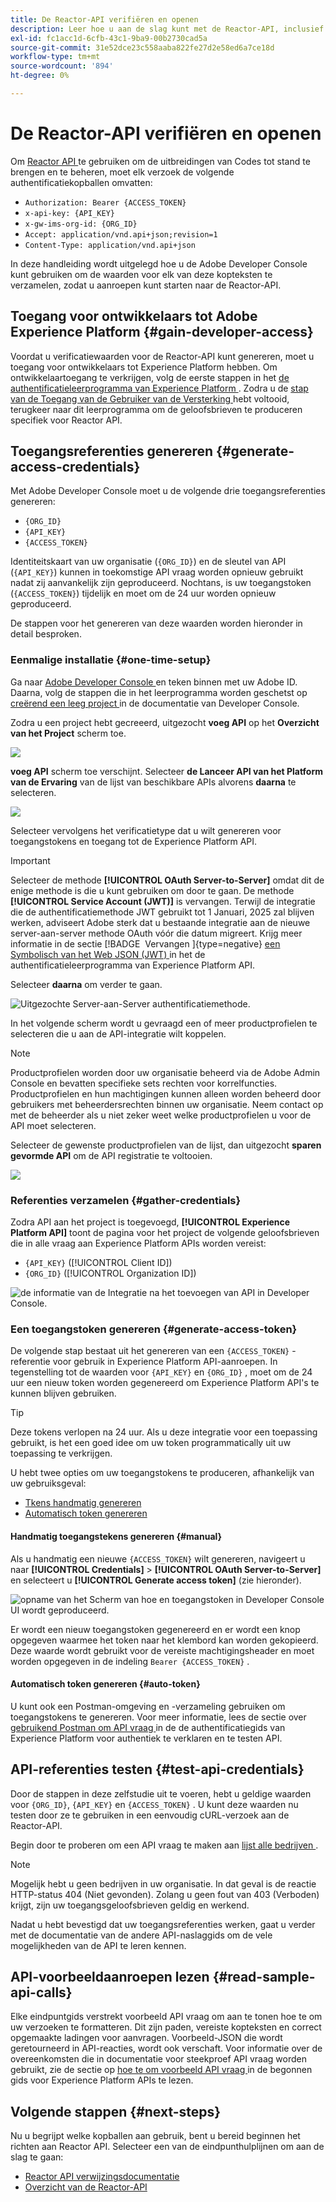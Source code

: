 ```yaml
---
title: De Reactor-API verifiëren en openen
description: Leer hoe u aan de slag kunt met de Reactor-API, inclusief stappen voor het genereren van de vereiste toegangsreferenties.
exl-id: fc1acc1d-6cfb-43c1-9ba9-00b2730cad5a
source-git-commit: 31e52dce23c558aaba822fe27d2e58ed6a7ce18d
workflow-type: tm+mt
source-wordcount: '894'
ht-degree: 0%

---
```


# De Reactor-API verifiëren en openen

Om [ Reactor API ](https://developer.adobe.com/experience-platform-apis/references/reactor/) te gebruiken om de uitbreidingen van Codes tot stand te brengen en te beheren, moet elk verzoek de volgende authentificatiekopballen omvatten:

* `Authorization: Bearer {ACCESS_TOKEN}`
* `x-api-key: {API_KEY}`
* `x-gw-ims-org-id: {ORG_ID}`
* `Accept: application/vnd.api+json;revision=1`
* `Content-Type: application/vnd.api+json`

In deze handleiding wordt uitgelegd hoe u de Adobe Developer Console kunt gebruiken om de waarden voor elk van deze kopteksten te verzamelen, zodat u aanroepen kunt starten naar de Reactor-API.

## Toegang voor ontwikkelaars tot Adobe Experience Platform {#gain-developer-access}

Voordat u verificatiewaarden voor de Reactor-API kunt genereren, moet u toegang voor ontwikkelaars tot Experience Platform hebben. Om ontwikkelaartoegang te verkrijgen, volg de eerste stappen in het [ de authentificatieleerprogramma van Experience Platform ](/help/landing/api-authentication.md). Zodra u de [ stap van de Toegang van de Gebruiker van de Versterking ](/help/landing/api-authentication.md#gain-user-access) hebt voltooid, terugkeer naar dit leerprogramma om de geloofsbrieven te produceren specifiek voor Reactor API.

## Toegangsreferenties genereren {#generate-access-credentials}

Met Adobe Developer Console moet u de volgende drie toegangsreferenties genereren:

* `{ORG_ID}`
* `{API_KEY}`
* `{ACCESS_TOKEN}`

Identiteitskaart van uw organisatie (`{ORG_ID}`) en de sleutel van API (`{API_KEY}`) kunnen in toekomstige API vraag worden opnieuw gebruikt nadat zij aanvankelijk zijn geproduceerd. Nochtans, is uw toegangstoken (`{ACCESS_TOKEN}`) tijdelijk en moet om de 24 uur worden opnieuw geproduceerd.

De stappen voor het genereren van deze waarden worden hieronder in detail besproken.

### Eenmalige installatie {#one-time-setup}

Ga naar [ Adobe Developer Console ](https://www.adobe.com/go/devs_console_ui) en teken binnen met uw Adobe ID. Daarna, volg de stappen die in het leerprogramma worden geschetst op [ creërend een leeg project ](https://developer.adobe.com/developer-console/docs/guides/projects/projects-empty/) in de documentatie van Developer Console.

Zodra u een project hebt gecreeerd, uitgezocht **voeg API** op het **Overzicht van het Project** scherm toe.

![](../images/api/getting-started/add-api-button.png)

**voeg API** scherm toe verschijnt. Selecteer **de Lanceer API van het Platform van de Ervaring** van de lijst van beschikbare APIs alvorens **daarna** te selecteren.

![](../images/api/getting-started/add-launch-api.png)

Selecteer vervolgens het verificatietype dat u wilt genereren voor toegangstokens en toegang tot de Experience Platform API.

>[!IMPORTANT]
>
>Selecteer de methode **[!UICONTROL OAuth Server-to-Server]** omdat dit de enige methode is die u kunt gebruiken om door te gaan. De methode **[!UICONTROL Service Account (JWT)]** is vervangen. Terwijl de integratie die de authentificatiemethode JWT gebruikt tot 1 Januari, 2025 zal blijven werken, adviseert Adobe sterk dat u bestaande integratie aan de nieuwe server-aan-server methode OAuth vóór die datum migreert. Krijg meer informatie in de sectie [!BADGE &#x200B; Vervangen &#x200B;]{type=negative} [ een Symbolisch van het Web JSON (JWT) ](/help/landing/api-authentication.md#jwt) in het de authentificatieleerprogramma van Experience Platform API.

Selecteer **daarna** om verder te gaan.

![ Uitgezochte Server-aan-Server authentificatiemethode.](/help/tags/images/api/getting-started/oauth-authentication-method.png)

In het volgende scherm wordt u gevraagd een of meer productprofielen te selecteren die u aan de API-integratie wilt koppelen.

>[!NOTE]
>
>Productprofielen worden door uw organisatie beheerd via de Adobe Admin Console en bevatten specifieke sets rechten voor korrelfuncties. Productprofielen en hun machtigingen kunnen alleen worden beheerd door gebruikers met beheerdersrechten binnen uw organisatie. Neem contact op met de beheerder als u niet zeker weet welke productprofielen u voor de API moet selecteren.

Selecteer de gewenste productprofielen van de lijst, dan uitgezocht **sparen gevormde API** om de API registratie te voltooien.

![](../images/api/getting-started/select-product-profile.png)

### Referenties verzamelen {#gather-credentials}

Zodra API aan het project is toegevoegd, **[!UICONTROL Experience Platform API]** toont de pagina voor het project de volgende geloofsbrieven die in alle vraag aan Experience Platform APIs worden vereist:

* `{API_KEY}` ([!UICONTROL Client ID])
* `{ORG_ID}` ([!UICONTROL Organization ID])

![ de informatie van de Integratie na het toevoegen van API in Developer Console.](/help/tags/images/api/getting-started/api-integration-information.png)

### Een toegangstoken genereren {#generate-access-token}

De volgende stap bestaat uit het genereren van een `{ACCESS_TOKEN}` -referentie voor gebruik in Experience Platform API-aanroepen. In tegenstelling tot de waarden voor `{API_KEY}` en `{ORG_ID}` , moet om de 24 uur een nieuw token worden gegenereerd om Experience Platform API&#39;s te kunnen blijven gebruiken.

>[!TIP]
>
>Deze tokens verlopen na 24 uur. Als u deze integratie voor een toepassing gebruikt, is het een goed idee om uw token programmatically uit uw toepassing te verkrijgen.

U hebt twee opties om uw toegangstokens te produceren, afhankelijk van uw gebruiksgeval:

* [Tkens handmatig genereren](#manual)
* [Automatisch token genereren](#auto-token)

#### Handmatig toegangstekens genereren {#manual}

Als u handmatig een nieuwe `{ACCESS_TOKEN}` wilt genereren, navigeert u naar **[!UICONTROL Credentials]** > **[!UICONTROL OAuth Server-to-Server]** en selecteert u **[!UICONTROL Generate access token]** (zie hieronder).

![ opname van het Scherm van hoe en toegangstoken in Developer Console UI wordt geproduceerd.](/help/tags/images/api/getting-started/generate-access-token.gif)

Er wordt een nieuw toegangstoken gegenereerd en er wordt een knop opgegeven waarmee het token naar het klembord kan worden gekopieerd. Deze waarde wordt gebruikt voor de vereiste machtigingsheader en moet worden opgegeven in de indeling `Bearer {ACCESS_TOKEN}` .

#### Automatisch token genereren {#auto-token}

U kunt ook een Postman-omgeving en -verzameling gebruiken om toegangstokens te genereren. Voor meer informatie, lees de sectie over [ gebruikend Postman om API vraag ](/help/landing/api-authentication.md#use-postman) in de de authentificatiegids van Experience Platform voor authentiek te verklaren en te testen API.

## API-referenties testen {#test-api-credentials}

Door de stappen in deze zelfstudie uit te voeren, hebt u geldige waarden voor `{ORG_ID}`, `{API_KEY}` en `{ACCESS_TOKEN}` . U kunt deze waarden nu testen door ze te gebruiken in een eenvoudig cURL-verzoek aan de Reactor-API.

Begin door te proberen om een API vraag te maken aan [ lijst alle bedrijven ](./endpoints/companies.md#list).

>[!NOTE]
>
>Mogelijk hebt u geen bedrijven in uw organisatie. In dat geval is de reactie HTTP-status 404 (Niet gevonden). Zolang u geen fout van 403 (Verboden) krijgt, zijn uw toegangsgeloofsbrieven geldig en werkend.

Nadat u hebt bevestigd dat uw toegangsreferenties werken, gaat u verder met de documentatie van de andere API-naslaggids om de vele mogelijkheden van de API te leren kennen.

## API-voorbeeldaanroepen lezen {#read-sample-api-calls}

Elke eindpuntgids verstrekt voorbeeld API vraag om aan te tonen hoe te om uw verzoeken te formatteren. Dit zijn paden, vereiste kopteksten en correct opgemaakte ladingen voor aanvragen. Voorbeeld-JSON die wordt geretourneerd in API-reacties, wordt ook verschaft. Voor informatie over de overeenkomsten die in documentatie voor steekproef API vraag worden gebruikt, zie de sectie op [ hoe te om voorbeeld API vraag ](../../landing/api-guide.md#sample-api) in de begonnen gids voor Experience Platform APIs te lezen.

## Volgende stappen {#next-steps}

Nu u begrijpt welke kopballen aan gebruik, bent u bereid beginnen het richten aan Reactor API. Selecteer een van de eindpunthulplijnen om aan de slag te gaan:

* [ Reactor API verwijzingsdocumentatie ](https://developer.adobe.com/experience-platform-apis/references/reactor/)
* [Overzicht van de Reactor-API](/help/tags/api/overview.md)
